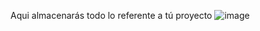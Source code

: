 Aqui almacenarás todo lo referente a tú proyecto
![image](https://user-images.githubusercontent.com/99224635/170908114-2004aca3-643c-462c-ad71-6a34b756aa08.png)
